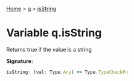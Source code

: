 [Home](../../../index.md) &gt; [q](../../q.md) &gt; [isString](./isstring.md)

# Variable q.isString

Returns true if the value is a string

<b>Signature:</b>

```typescript
isString: (val: Type.Any) => Type.TypeCheckFn
```
